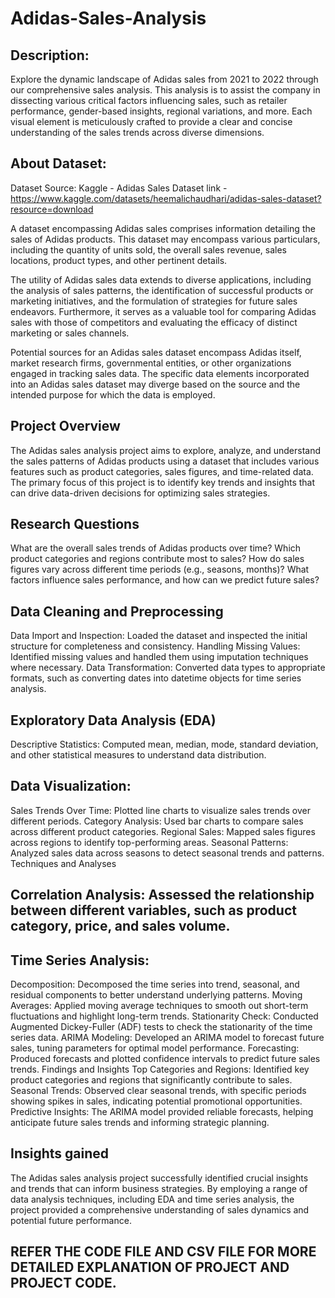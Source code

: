 # Adidas-Sales-Analysis

## Description:

Explore the dynamic landscape of Adidas sales from 2021 to 2022 through our comprehensive sales analysis. This analysis is to assist the company in dissecting various critical factors influencing sales, such as retailer performance, gender-based insights, regional variations, and more. Each visual element is meticulously crafted to provide a clear and concise understanding of the sales trends across diverse dimensions.

## About Dataset:

Dataset Source: Kaggle - Adidas Sales Dataset 
link - https://www.kaggle.com/datasets/heemalichaudhari/adidas-sales-dataset?resource=download

A dataset encompassing Adidas sales comprises information detailing the sales of Adidas products. This dataset may encompass various particulars, including the quantity of units sold, the overall sales revenue, sales locations, product types, and other pertinent details.

The utility of Adidas sales data extends to diverse applications, including the analysis of sales patterns, the identification of successful products or marketing initiatives, and the formulation of strategies for future sales endeavors. Furthermore, it serves as a valuable tool for comparing Adidas sales with those of competitors and evaluating the efficacy of distinct marketing or sales channels.

Potential sources for an Adidas sales dataset encompass Adidas itself, market research firms, governmental entities, or other organizations engaged in tracking sales data. The specific data elements incorporated into an Adidas sales dataset may diverge based on the source and the intended purpose for which the data is employed.

## Project Overview
The Adidas sales analysis project aims to explore, analyze, and understand the sales patterns of Adidas products using a dataset that includes various features such as product categories, sales figures, and time-related data. The primary focus of this project is to identify key trends and insights that can drive data-driven decisions for optimizing sales strategies.

## Research Questions
What are the overall sales trends of Adidas products over time?
Which product categories and regions contribute most to sales?
How do sales figures vary across different time periods (e.g., seasons, months)?
What factors influence sales performance, and how can we predict future sales?

## Data Cleaning and Preprocessing
Data Import and Inspection: Loaded the dataset and inspected the initial structure for completeness and consistency.
Handling Missing Values: Identified missing values and handled them using imputation techniques where necessary.
Data Transformation: Converted data types to appropriate formats, such as converting dates into datetime objects for time series analysis.

## Exploratory Data Analysis (EDA)
Descriptive Statistics: Computed mean, median, mode, standard deviation, and other statistical measures to understand data distribution.

## Data Visualization:
Sales Trends Over Time: Plotted line charts to visualize sales trends over different periods.
Category Analysis: Used bar charts to compare sales across different product categories.
Regional Sales: Mapped sales figures across regions to identify top-performing areas.
Seasonal Patterns: Analyzed sales data across seasons to detect seasonal trends and patterns.
Techniques and Analyses

## Correlation Analysis: Assessed the relationship between different variables, such as product category, price, and sales volume.

## Time Series Analysis:
Decomposition: Decomposed the time series into trend, seasonal, and residual components to better understand underlying patterns.
Moving Averages: Applied moving average techniques to smooth out short-term fluctuations and highlight long-term trends.
Stationarity Check: Conducted Augmented Dickey-Fuller (ADF) tests to check the stationarity of the time series data.
ARIMA Modeling: Developed an ARIMA model to forecast future sales, tuning parameters for optimal model performance.
Forecasting: Produced forecasts and plotted confidence intervals to predict future sales trends.
Findings and Insights
Top Categories and Regions: Identified key product categories and regions that significantly contribute to sales.
Seasonal Trends: Observed clear seasonal trends, with specific periods showing spikes in sales, indicating potential promotional opportunities.
Predictive Insights: The ARIMA model provided reliable forecasts, helping anticipate future sales trends and informing strategic planning.

## Insights gained
The Adidas sales analysis project successfully identified crucial insights and trends that can inform business strategies. By employing a range of data analysis techniques, including EDA and time series analysis, the project provided a comprehensive understanding of sales dynamics and potential future performance.

## REFER THE CODE FILE AND CSV FILE FOR MORE DETAILED EXPLANATION OF PROJECT AND PROJECT CODE.
